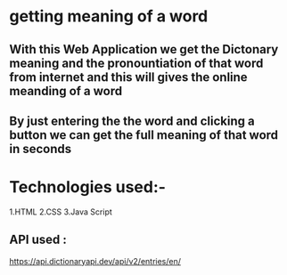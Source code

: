 # getting meaning of a word

## With this Web Application we get the Dictonary meaning and the pronountiation of that word from internet and this will gives the online meanding of a word

## By just entering the the word and clicking a button we can get the full meaning of that word in seconds

# Technologies used:-
  1.HTML
  2.CSS
  3.Java Script

## API used :
   https://api.dictionaryapi.dev/api/v2/entries/en/<word>